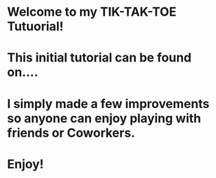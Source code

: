 # Welcome to my TIK-TAK-TOE Tutuorial!

# This initial tutorial can be found on....

# I simply made a few improvements so anyone can enjoy playing with friends or Coworkers.

# Enjoy!
